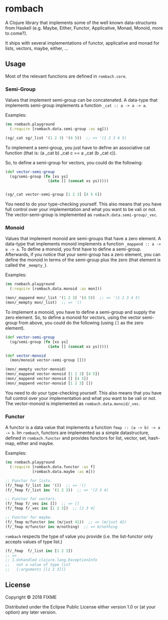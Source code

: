 # rombach

A Clojure library that implements some of the well known data-structures from Haskell (e.g. Maybe, Either, Functor, Applicative, Monad, Monoid, more to come?).

It ships with several implementations of functor, applicative and monad for lists, vectors, maybe, either, ...

## Usage

Most of the relevant functions are defined in `rombach.core`.

### Semi-Group

Values that implement semi-group can be concatenated.
A data-type that implements semi-group implements a function `_cat :: a -> a -> a`.

Examples:

```clojure
(ns rombach.playground
  (:require [rombach.data.semi-group :as sg]))

(sg/_cat sg/_list '(1 2 3) '(4 5))  ;; => '(1 2 3 4 5)
```

To implement a semi-group, you just have to define an associative cat function 
(that is: (a _cat b) _cat c == a _cat (b _cat c)).

So, to define a semi-group for vectors, you could do the following:

```clojure
(def vector-semi-group
  (sg/semi-group (fn [xs ys]
                   (into [] (concat xs ys)))))


(sg/_cat vector-semi-group [1 2 3] [4 5 6])
```

You need to do your type-checking yourself.
This also means that you have full control over your implementation and what
you want to be vali or not.
The vector-semi-group is implemented as `rombach.data.semi-group/_vec`.

### Monoid

Values that implement monoid are semi-groups that have a zero element.
A data-type that implements monoid implements a function `_mappend :: a -> a -> a`.
To define a monoid, you first have to define a semi-group.
Afterwards, if you notice that your semi-group has a zero element, you can define
the monoid in terms of the semi-group plus the zero (that element is called the `_mempty_`).

Examples:

```clojure
(ns rombach.playground
  (:require [rombach.data.monoid :as mon]))

(mon/_mappend mon/_list '(1 2 3) '(4 5))  ;; => '(1 2 3 4 5)
(mon/_mempty mon/_list)  ;; => '()
```

To implement a monoid, you have to define a semi-group and supply the zero element.
So, to define a monoid for vectors, using the vector semi-group from above, 
you could do the following (using `[]` as the zero element).

```clojure
(def vector-semi-group
  (sg/semi-group (fn [xs ys]
                   (into [] (concat xs ys)))))

(def vector-monoid
  (mon/monoid vector-semi-group []))

(mon/_mempty vector-monoid)
(mon/_mappend vector-monoid [1 2 3] [4 5])
(mon/_mappend vector-monoid [] [4 5])
(mon/_mappend vector-monoid [1 2 3] [])
```

You need to do your type-checking yourself.
This also means that you have full control over your implementation and what
you want to be vali or not.
The vector-monoid is implemented as `rombach.data.monoid/_vec`.

### Functor

A functor is a data value that implements a function `fmap :: (a -> b) -> a -> b`.
Im `rombach`, functors are implemented as a simple datastructure, defined in `rombach.functor` and provides functors for list, vector, set, hash-map, either and maybe.

Examples:

```clojure
(ns rombach.playground
  (:require [rombach.data.functor :as f]
            [rombach.data.maybe :as m]))

;; Functor for lists.
(f/_fmap f/_list inc '())  ;; => '()
(f/_fmap f/_list inc '(1 2 3))  ;; => '(2 3 4)

;; Functor for vectors.
(f/_fmap f/_vec inc [])  ;; => []
(f/_fmap f/_vec inc [1 2 3])  ;; [2 3 4]

;; Functor for maybe.
(f/_fmap m/functor inc (m/just 41))  ;; => (m/just 42)
(f/_fmap m/functor inc m/nothing)  ;; => m/nothing
```

`rombach` respects the type of value you provide (i.e. the list-functor only accepts values of type list.)

```clojure
(f/_fmap  f/_list inc [1 2 3])
;; =>
;; 1.Unhandled clojure.lang.ExceptionInfo
;;   not a value of type list
;;   {:arguments [[1 2 3]]}
```


## License

Copyright © 2018 FIXME

Distributed under the Eclipse Public License either version 1.0 or (at
your option) any later version.
